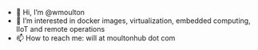 - 👋 Hi, I’m @wmoulton
- 👀 I’m interested in docker images, virtualization, embedded computing, IIoT and remote operations
- 📫 How to reach me: will at moultonhub dot com

<!---
wmoulton/wmoulton is a ✨ special ✨ repository because its `README.md` (this file) appears on your GitHub profile.
You can click the Preview link to take a look at your changes.
--->
